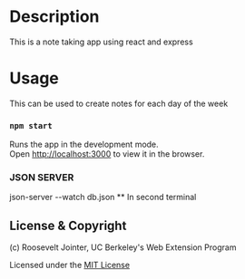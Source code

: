 # Description

This is a note taking app using react and express

# Usage

This can be used to create notes for each day of the week

### `npm start`

Runs the app in the development mode.\
Open [http://localhost:3000](http://localhost:3000) to view it in the browser.

### JSON SERVER

json-server --watch db.json ** In second terminal

## License & Copyright

(c) Roosevelt Jointer, UC Berkeley's Web Extension Program

Licensed under the [MIT License](LICENSE)



